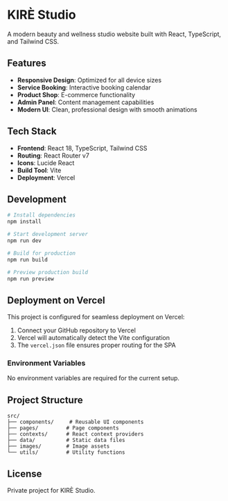 # KIRÈ Studio

A modern beauty and wellness studio website built with React, TypeScript, and Tailwind CSS.

## Features

- **Responsive Design**: Optimized for all device sizes
- **Service Booking**: Interactive booking calendar
- **Product Shop**: E-commerce functionality
- **Admin Panel**: Content management capabilities
- **Modern UI**: Clean, professional design with smooth animations

## Tech Stack

- **Frontend**: React 18, TypeScript, Tailwind CSS
- **Routing**: React Router v7
- **Icons**: Lucide React
- **Build Tool**: Vite
- **Deployment**: Vercel

## Development

```bash
# Install dependencies
npm install

# Start development server
npm run dev

# Build for production
npm run build

# Preview production build
npm run preview
```

## Deployment on Vercel

This project is configured for seamless deployment on Vercel:

1. Connect your GitHub repository to Vercel
2. Vercel will automatically detect the Vite configuration
3. The `vercel.json` file ensures proper routing for the SPA

### Environment Variables

No environment variables are required for the current setup.

## Project Structure

```
src/
├── components/     # Reusable UI components
├── pages/         # Page components
├── contexts/      # React context providers
├── data/          # Static data files
├── images/        # Image assets
└── utils/         # Utility functions
```

## License

Private project for KIRÈ Studio.
